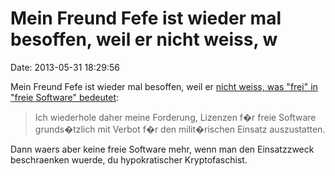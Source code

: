 Mein Freund Fefe ist wieder mal besoffen, weil er nicht weiss, w
================================================================

Date: 2013-05-31 18:29:56

Mein Freund Fefe ist wieder mal besoffen, weil er [nicht weiss, was
\"frei\" in \"freie Software\"
bedeutet](http://blog.fefe.de/?ts=af567ced):

> Ich wiederhole daher meine Forderung, Lizenzen f�r freie Software
> grunds�tzlich mit Verbot f�r den milit�rischen Einsatz auszustatten.

Dann waers aber keine freie Software mehr, wenn man den Einsatzzweck
beschraenken wuerde, du hypokratischer Kryptofaschist.
